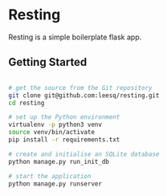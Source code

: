 # Resting

Resting is a simple boilerplate flask app.

## Getting Started

```bash

# get the source from the Git repository
git clone git@github.com:leesq/resting.git
cd resting

# set up the Python environment
virtualenv -p python3 venv
source venv/bin/activate
pip install -r requirements.txt

# create and initialise an SQLite database
python manage.py run_init_db

# start the application
python manage.py runserver

```